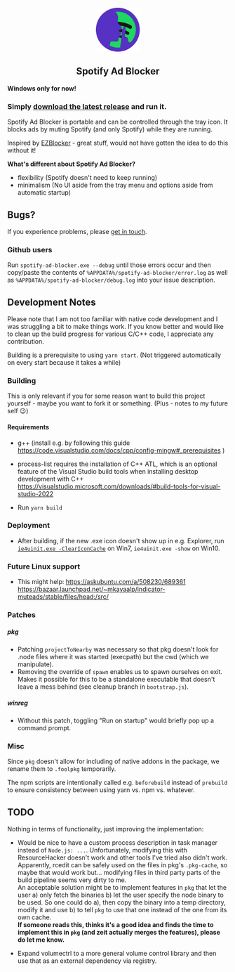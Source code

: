 <p align="center"><img src="./assets/spotify-ad-blocker.png" width="100px" /></p>
<h2 align="center">Spotify Ad Blocker</h2>

**Windows only for now!**

### Simply [download the latest release](https://github.com/s-h-a-d-o-w/spotify-ad-blocker/releases/latest) and run it.

Spotify Ad Blocker is portable and can be controlled through the tray icon. It blocks ads by muting Spotify 
(and only Spotify) while they are running.

Inspired by [EZBlocker](https://github.com/Xeroday/Spotify-Ad-Blocker) - great stuff, would not have gotten the idea 
to do this without it! 

**What's different about Spotify Ad Blocker?**

- flexibility (Spotify doesn't need to keep running)
- minimalism (No UI aside from the tray menu and options aside from automatic startup)

## Bugs? 

If you experience problems, please [get in touch](mailto://ao@variations-of-shadow.com).

### Github users 

Run `spotify-ad-blocker.exe --debug` until those errors occur and 
then copy/paste the contents of `%APPDATA%/spotify-ad-blocker/error.log` as well as 
`%APPDATA%/spotify-ad-blocker/debug.log` into your issue description.

## Development Notes

Please note that I am not too familiar with native code development and I was struggling a bit 
to make things work. If you know better and would like to clean up the build progress for various 
C/C++ code, I appreciate any contribution.

Building is a prerequisite to using `yarn start`. (Not triggered automatically on every 
start because it takes a while) 

### Building

This is only relevant if you for some reason want to build this project yourself - maybe you 
want to fork it or something. (Plus - notes to my future self :wink:) 

#### Requirements

- g++ (install e.g. by following this guide https://code.visualstudio.com/docs/cpp/config-mingw#_prerequisites )

- process-list requires the installation of C++ ATL, which is an optional feature of the Visual Studio build tools when installing desktop development with C++ https://visualstudio.microsoft.com/downloads/#build-tools-for-visual-studio-2022

- Run `yarn build`

### Deployment

- After building, if the new .exe icon doesn't show up in e.g. Explorer, run 
[`ie4uinit.exe -ClearIconCache`](https://superuser.com/a/499079/700677) on Win7,
`ie4uinit.exe -show` on Win10.

### Future Linux support

- This might help:
https://askubuntu.com/a/508230/689361
https://bazaar.launchpad.net/~mkayaalp/indicator-muteads/stable/files/head:/src/

### Patches

##### pkg

- Patching `projectToNearby` was necessary so that pkg doesn't look for .node files where it was 
started (execpath) but the cwd (which we manipulate).
- Removing the override of `spawn` enables us to spawn ourselves on exit. Makes it possible for this 
to be a standalone executable that doesn't leave a mess behind (see cleanup branch in `bootstrap.js`).

##### winreg

- Without this patch, toggling "Run on startup" would briefly pop up a command prompt.

### Misc

Since `pkg` doesn't allow for including of native addons in the package, we rename them to 
`.foolpkg` temporarily.

The npm scripts are intentionally called e.g. `beforebuild` instead of `prebuild` to ensure 
consistency between using yarn vs. npm vs. whatever.

## TODO

Nothing in terms of functionality, just improving the implementation:

- Would be nice to have a custom process description in task manager instead of `Node.js: ...`.
Unfortunately, modifying this with ResourceHacker doesn't work and other tools I've tried also 
didn't work.  
Apparently, rcedit can be safely used on the files in pkg's `.pkg-cache`, so maybe 
that would work but... modifying files in third party parts of the build pipeline seems very 
dirty to me.  
An acceptable solution might be to implement features in `pkg` that let the user a) only 
fetch the binaries b) let the user specify the node binary to be used. So one could do a), then 
copy the binary into a temp directory, modify it and use b) to tell `pkg` to use that one instead 
of the one from its own cache.  
**If someone reads this, thinks it's a good idea and finds the time to implement this in `pkg` 
(and zeit actually merges the features), please do let me know.**
 
- Expand volumectrl to a more general volume control library and then use that as an external 
dependency via registry.
